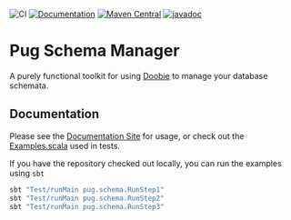 ![CI](https://github.com/notNotDaniel/pug-schema-manager/actions/workflows/ci.yml/badge.svg)
[![Documentation](https://img.shields.io/badge/Documentation-blue?logo=scala)](https://schema-manager.pugcode.works)
[![Maven Central](https://img.shields.io/maven-central/v/works.pugcode/pug-schema-manager_2.13.svg)](https://maven-badges.herokuapp.com/maven-central/works.pugcode/pug-schema-manager_2.13)
[![javadoc](https://javadoc.io/badge2/works.pugcode/pug-schema-manager_2.13/javadoc.svg)](https://javadoc.io/doc/works.pugcode/pug-schema-manager_2.13)

# Pug Schema Manager

A purely functional toolkit for using [Doobie](https://tpolecat.github.io/doobie/index.html)
to manage your database schemata.

## Documentation

Please see the [Documentation Site](https://schema-manager.pugcode.works) for usage,
or check out the [Examples.scala](src/test/scala/pug/schema/Examples.scala) used in tests.

If you have the repository checked out locally, you can run the examples using `sbt`
```bash
sbt "Test/runMain pug.schema.RunStep1"
sbt "Test/runMain pug.schema.RunStep2"
sbt "Test/runMain pug.schema.RunStep3"
```
